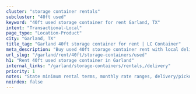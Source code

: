 ```yaml
---
cluster: "storage container rentals"
subcluster: "40ft used"
keyword: "40ft used storage container for rent Garland, TX"
intent: "Transactional-Local"
page_type: "Location-Product"
city: "Garland, TX"
title_tag: "Garland 40ft storage container for rent | LC Container"
meta_description: "Buy used 40ft storage container rent with local delivery in Garland, TX. LC Container — local Since 2003. Request a fast quote today."
url_slug: "/garland/rent/40ft/storage-containers/used"
h1: "Rent 40ft used storage container in Garland"
internal_links: "/garland/storage-containers/rentals,/delivery"
priority: 1
notes: "State minimum rental terms, monthly rate ranges, delivery/pickup fees, service area."
noindex: false
---
```


<!-- TODO: Add unique city/inventory copy, images, and internal links here. -->
